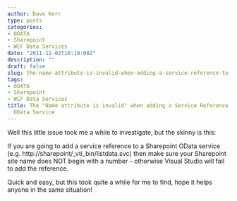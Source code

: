 ```yaml
---
author: Dave Kerr
type: posts
categories:
- ODATA
- Sharepoint
- WCF Data Services
date: "2011-11-02T10:19:00Z"
description: ""
draft: false
slug: the-name-attribute-is-invalid-when-adding-a-service-reference-to-a-sharepoint-odata-service
tags:
- ODATA
- Sharepoint
- WCF Data Services
title: The "Name attribute is invalid" when adding a Service Reference to a Sharepoint
  OData Service
---
```



<p>Well this little issue took me a while to investigate, but the skinny is this:</p>
<p>If you are going to add a service reference to a Sharepoint OData service (e.g.&nbsp;http://sharepoint/_vti_bin/listdata.svc) then make sure your Sharepoint site name does NOT begin with a number - otherwise Visual Studio will fail to add the reference.</p>
<p>Quick and easy, but this took quite a while for me to find, hope it helps anyone in the same situation!</p>


